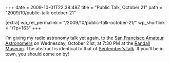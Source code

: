 +++
date = 2009-10-01T22:38:48Z
title = "Public Talk, October 21"
path = "2009/10/public-talk-october-21"

[extra]
wp_rel_permalink = "/2009/10/public-talk-october-21/"
wp_shortlink = "/?p=163"
+++

I’m giving my radio astronomy talk yet again, to the
[San Francisco Amateur Astronomers](http://www.sfaa-astronomy.org/) on
Wednesday, October 21st, at 7:30 PM at the
[Randall Museum](http://www.randallmuseum.org/). The abstract is identical to
that of [September’s talk](@/2009/public-talk-september-11.md). If you’ll be
in town, you should come on by!
